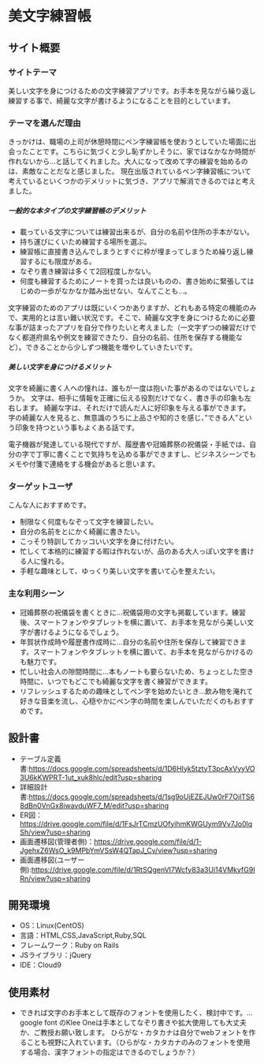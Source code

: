 # 美文字練習帳

## サイト概要
### サイトテーマ
美しい文字を身につけるための文字練習アプリです。お手本を見ながら繰り返し練習する事で、綺麗な文字が書けるようになることを目的としています。

### テーマを選んだ理由

きっかけは、職場の上司が休憩時間にペン字練習帳を使おうとしていた場面に出会ったことです。こちらに気づくと少し恥ずかしそうに、家ではなかなか時間が作れないから…と話してくれました。大人になって改めて字の練習を始めるのは、素敵なことだなと感じました。
現在出版されているペン字練習帳について考えているといくつかのデメリットに気づき、アプリで解消できるのではと考えました。

##### 一般的な本タイプの文字練習帳のデメリット
* 載っている文字については練習出来るが、自分の名前や住所の手本がない。
* 持ち運びにくいため練習する場所を選ぶ。
* 練習帳に直接書き込んでしまうとすぐに枠が埋まってしまうため繰り返し練習するにも限度がある。
* なぞり書き練習は多くて2回程度しかない。
* 何度も練習するためにノートを買ったは良いものの、書き始めに緊張してはじめの一歩がなかなか踏み出せない、なんてことも…。

文字練習のためのアプリは既にいくつかありますが、どれもある特定の機能のみで、実用的とは言い難い状況です。そこで、綺麗な文字を身につけるために必要な事が詰まったアプリを自分で作りたいと考えました（一文字ずつの練習だけでなく都道府県名や例文を練習できたり、自分の名前、住所を保存する機能など）。できることから少しずつ機能を増やしていきたいです。

##### 美しい文字を身につけるメリット
文字を綺麗に書く人への憧れは、誰もが一度は抱いた事があるのではないでしょうか。
文字は、相手に情報を正確に伝える役割だけでなく、書き手の印象も左右します。
綺麗な字は、それだけで読んだ人に好印象を与える事ができます。字の綺麗な人を見ると、無意識のうちに上品さや知的さを感じ、”できる人”という印象を持つという事もよくある話です。

電子機器が発達している現代ですが、履歴書や冠婚葬祭の祝儀袋・手紙では、自分の字で丁寧に書くことで気持ちを込める事ができますし、ビジネスシーンでもメモや付箋で連絡をする機会があると思います。



### ターゲットユーザ

こんな人におすすめです。
* 制限なく何度もなぞって文字を練習したい。
* 自分の名前をとにかく綺麗に書きたい。
* こっそり特訓してカッコいい文字を身に付けたい。
* 忙しくて本格的に練習する暇は作れないが、品のある大人っぽい文字を書ける人に憧れる。
* 手軽な趣味として、ゆっくり美しい文字を書いて心を整えたい。

### 主な利用シーン

* 冠婚葬祭の祝儀袋を書くときに…祝儀袋用の文字も掲載しています。練習後、スマートフォンやタブレットを横に置いて、お手本を見ながら美しい文字が書けるようになるでしょう。
* 年賀状作成時や履歴書作成時に…自分の名前や住所を保存して練習できます。スマートフォンやタブレットを横に置いて、お手本を見ながらかけるのも魅力です。
* 忙しい社会人の隙間時間に…本もノートも要らないため、ちょっとした空き時間に、いつでもどこでも綺麗な文字を書く練習ができます。
* リフレッシュするための趣味としてペン字を始めたいとき…飲み物を淹れて好きな音楽を流し、心穏やかにペン字の時間を楽しんでいただくのもおすすめです。

## 設計書
* テーブル定義書:https://docs.google.com/spreadsheets/d/1D6HIyk5tztyT3pcAxVyyVO3U6kKWPRT-1ut_xuk8hlc/edit?usp=sharing
* 詳細設計書:https://docs.google.com/spreadsheets/d/1sg9oUjEZEJUw0rF7OjlTS68dBn0VnGx8iwavduWF7_M/edit?usp=sharing
* ER図：https://drive.google.com/file/d/1FsJrTCmzUOfyihmKWGUym9Vv7Jo0lqSh/view?usp=sharing
* 画面遷移図(管理者側)：https://drive.google.com/file/d/1-JgehxZ6WsO_k9MPbYmVSsW4QTapJ_Cv/view?usp=sharing
* 画面遷移図(ユーザー側):https://drive.google.com/file/d/1RtSQgenVI7Wcfy83a3Ui14VMkyfG9IRn/view?usp=sharing

## 開発環境
- OS：Linux(CentOS)
- 言語：HTML,CSS,JavaScript,Ruby,SQL
- フレームワーク：Ruby on Rails
- JSライブラリ：jQuery
- IDE：Cloud9

## 使用素材
- できれば文字のお手本として既存のフォントを使用したく、検討中です。…google font のKlee Oneは手本としてなぞり書きや拡大使用しても大丈夫か、ご教授お願い致します。
ひらがな・カタカナは自分でwebフォントを作ることも視野に入れています。（ひらがな・カタカナのみのフォントを使用する場合、漢字フォントの指定はできるのでしょうか？）

